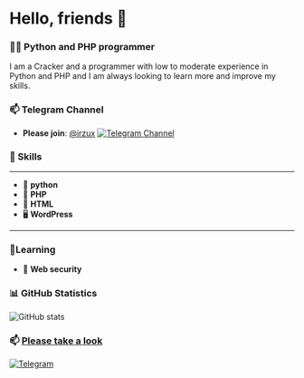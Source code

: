 # Hello, friends 👋

### 👨‍💻 Python and PHP programmer
I am a Cracker and a programmer with low to moderate experience in Python and PHP and I am always looking to learn more and improve my skills.

### 📫 Telegram Channel
- **Please join**: [@irzux](https://t.me/irzux)
[![Telegram Channel ](https://img.shields.io/badge/Telegram-@irzux-red?style=flat&logo=telegram)](https://t.me/irzux)

### 🔧 Skills
-------------------
- 🐍 **python**
- 🐳 **PHP**
- 🔧 **HTML**
- 🖥️ **WordPress**
-------------------

### 🌱Learning
- 🔐 **Web security**

### 📊 GitHub Statistics
![GitHub stats](https://github-readme-stats.vercel.app/api?username=Qmdev&show_icons=true&hide_title=true&count_private=true&hide=prs&theme=radical)

### 📫 **[Please take a look](https://github.com/Qmdev)**

[![Telegram](https://img.shields.io/badge/Telegram-@irzux-blue?style=flat&logo=telegram)](https://t.me/irzux)
